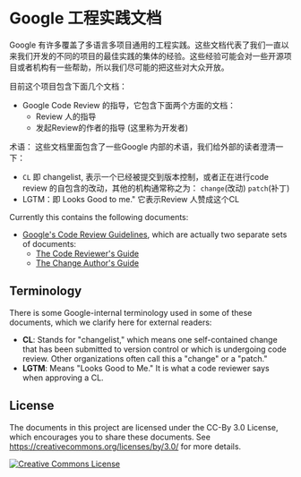 # Google 工程实践文档

Google 有许多覆盖了多语言多项目通用的工程实践。这些文档代表了我们一直以来我们开发的不同的项目的最佳实践的集体的经验。这些经验可能会对一些开源项目或者机构有一些帮助，所以我们尽可能的把这些对大众开放。

目前这个项目包含下面几个文档：

- Google Code Review 的指导，它包含下面两个方面的文档：
  - Review 人的指导
  - 发起Review的作者的指导 (这里称为开发者)

术语：
这些文档里面包含了一些Google 内部的术语，我们给外部的读者澄清一下：

- `CL` 即 changelist, 表示一个已经被提交到版本控制，或者正在进行code review 的自包含的改动，其他的机构通常称之为： `change`(改动)  `patch`(补丁)
- LGTM：即 Looks Good to me." 它表示Review 人赞成这个CL


Currently this contains the following documents:

*   [Google's Code Review Guidelines](review/index.md), which are actually two
    separate sets of documents:
    *   [The Code Reviewer's Guide](review/reviewer/index.md)
    *   [The Change Author's Guide](review/developer/index.md)

## Terminology

There is some Google-internal terminology used in some of these documents, which
we clarify here for external readers:

*   **CL**: Stands for "changelist," which means one self-contained change that
    has been submitted to version control or which is undergoing code review.
    Other organizations often call this a "change" or a "patch."
*   **LGTM**: Means "Looks Good to Me." It is what a code reviewer says when
    approving a CL.

## License

The documents in this project are licensed under the CC-By 3.0 License, which
encourages you to share these documents. See
<https://creativecommons.org/licenses/by/3.0/> for more details.

<a rel="license" href="https://creativecommons.org/licenses/by/3.0/"><img alt="Creative Commons License" style="border-width:0" src="https://i.creativecommons.org/l/by/3.0/88x31.png" /></a>